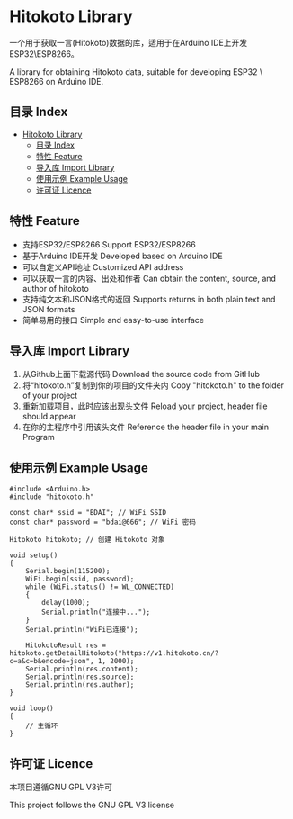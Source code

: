 # Hitokoto Library

一个用于获取一言(Hitokoto)数据的库，适用于在Arduino IDE上开发ESP32\ESP8266。

A library for obtaining Hitokoto data, suitable for developing ESP32 \ ESP8266 on Arduino IDE.

## 目录  Index

- [Hitokoto Library](#hitokoto-library)
  - [目录  Index](#目录--index)
  - [特性  Feature](#特性--feature)
  - [导入库  Import Library](#导入库--import-library)
  - [使用示例  Example Usage](#使用示例--example-usage)
  - [许可证  Licence](#许可证--licence)

## 特性  Feature

- 支持ESP32/ESP8266    Support ESP32/ESP8266
- 基于Arduino IDE开发    Developed based on Arduino IDE
- 可以自定义API地址    Customized API address
- 可以获取一言的内容、出处和作者    Can obtain the content, source, and author of hitokoto
- 支持纯文本和JSON格式的返回    Supports returns in both plain text and JSON formats
- 简单易用的接口    Simple and easy-to-use interface

## 导入库  Import Library

1. 从Github上面下载源代码    Download the source code from GitHub
2. 将“hitokoto.h”复制到你的项目的文件夹内    Copy "hitokoto.h" to the folder of your project
3. 重新加载项目，此时应该出现头文件    Reload your project, header file should appear
4. 在你的主程序中引用该头文件    Reference the header file in your main Program

## 使用示例  Example Usage

```c_cpp
#include <Arduino.h>
#include "hitokoto.h"

const char* ssid = "BDAI"; // WiFi SSID
const char* password = "bdai@666"; // WiFi 密码

Hitokoto hitokoto; // 创建 Hitokoto 对象

void setup() 
{
    Serial.begin(115200);
    WiFi.begin(ssid, password);
    while (WiFi.status() != WL_CONNECTED) 
    {
        delay(1000);
        Serial.println("连接中...");
    }
    Serial.println("WiFi已连接");

    HitokotoResult res = hitokoto.getDetailHitokoto("https://v1.hitokoto.cn/?c=a&c=b&encode=json", 1, 2000);
    Serial.println(res.content);
    Serial.println(res.source);
    Serial.println(res.author);
}

void loop() 
{
    // 主循环
}

```

## 许可证  Licence

本项目遵循GNU GPL V3许可

This project follows the GNU GPL V3 license
